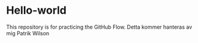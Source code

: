 # Hello-world
This repository is for practicing the GitHub Flow.
Detta kommer hanteras av mig Patrik Wilson
